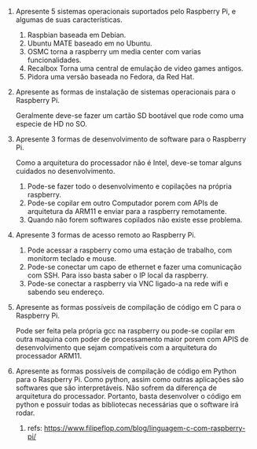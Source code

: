 1. Apresente 5 sistemas operacionais suportados pelo Raspberry Pi, e algumas de suas características.

	1. Raspbian baseada em Debian.
	2. Ubuntu MATE baseado em no Ubuntu.
	3. OSMC torna a raspberry um media center com varias funcionalidades.
	4. Recalbox Torna uma central de emulação de video games antigos.
	5. Pidora uma versão baseada no Fedora, da Red Hat.

2. Apresente as formas de instalação de sistemas operacionais para o Raspberry Pi.
	
	Geralmente deve-se fazer um cartão SD bootável que rode como uma especie de HD no SO.
	
3. Apresente 3 formas de desenvolvimento de software para o Raspberry Pi.
	
	Como a arquitetura do processador não é Intel, deve-se tomar alguns cuidados no desenvolvimento.
	1. Pode-se fazer todo o desenvolvimento e copilações na própria raspberry.
	2. Pode-se copilar em outro Computador porem com APIs de arquitetura da ARM11 e enviar para a raspberry remotamente.
	3. Quando não forem softwares copilados não existe esse problema.

4. Apresente 3 formas de acesso remoto ao Raspberry Pi.
	
	1. Pode acessar a raspberry como uma estação de trabalho, com monitorm teclado e mouse.
	2. Pode-se conectar um capo de ethernet e fazer uma comunicação com SSH. Para isso basta saber o IP local da raspberry.
	3. Pode-se conectar a raspberry via VNC ligado-a na rede wifi e sabendo seu endereço. 

5. Apresente as formas possíveis de compilação de código em C para o Raspberry Pi.
	
	Pode ser feita pela própria gcc na raspberry ou pode-se copilar em outra maquina com poder de processamento maior porem com APIS de desenvolvimento que sejam compatíveis com a arquitetura do processador ARM11.

6. Apresente as formas possíveis de compilação de código em Python para o Raspberry Pi.
	Como python, assim como outras aplicações são softwares que são interpretáveis. Não sofrem da diferença de arquitetura do processador. Portanto, basta desenvolver o código em python e possuir todas as bibliotecas necessárias que o software irá rodar. 

	1. refs: https://www.filipeflop.com/blog/linguagem-c-com-raspberry-pi/
